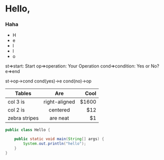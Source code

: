 Hello, 
====

### Haha


- H
- e
- l
- l
- o

st=>start: Start
op=>operation: Your Operation
cond=>condition: Yes or No?
e=>end

st->op->cond
cond(yes)->e
cond(no)->op


| Tables        | Are           | Cool  |
| ------------- |:-------------:| -----:|
| col 3 is      | right-aligned | $1600 |
| col 2 is      | centered      |   $12 |
| zebra stripes | are neat      |    $1 |

```java
public class Hello {

	public static void main(String[] args) {
		System.out.println("hello");
	}
}

```